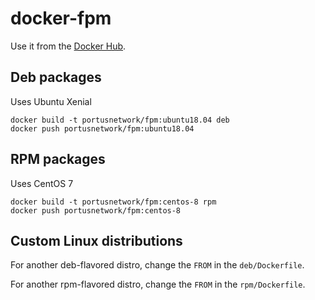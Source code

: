 # docker-fpm

Use it from the [Docker Hub](http://hub.docker.com/r/portusnetwork/fpm).

## Deb packages

Uses Ubuntu Xenial

```
docker build -t portusnetwork/fpm:ubuntu18.04 deb
docker push portusnetwork/fpm:ubuntu18.04
```

## RPM packages

Uses CentOS 7

```
docker build -t portusnetwork/fpm:centos-8 rpm
docker push portusnetwork/fpm:centos-8
```

## Custom Linux distributions

For another deb-flavored distro, change the `FROM` in the `deb/Dockerfile`.

For another rpm-flavored distro, change the `FROM` in the `rpm/Dockerfile`.
